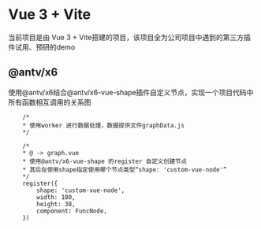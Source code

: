 # Vue 3 + Vite
当前项目是由 Vue 3 + Vite搭建的项目，该项目全为公司项目中遇到的第三方插件试用、预研的demo

## @antv/x6
使用@antv/x6结合@antv/x6-vue-shape插件自定义节点，实现一个项目代码中所有函数相互调用的关系图

```
    /*
    * 使用worker 进行数据处理，数据提供文件graphData.js
    */
```
```
    /*
    * @ -> graph.vue
    * 使用@antv/x6-vue-shape 的register 自定义创建节点
    * 其后在使用shape指定使用哪个节点类型“shape: 'custom-vue-node'”
    */ 
    register({
        shape: 'custom-vue-node',
        width: 180,
        height: 38,
        component: FuncNode,
    })
```